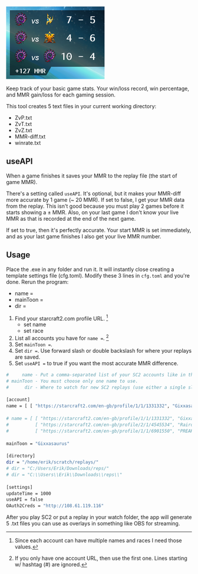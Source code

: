 ![overlay](resources/SC2-overlay.png)

Keep track of your basic game stats. Your win/loss record, win percentage, and MMR gain/loss for each gaming session.

This tool creates 5 text files in your current working directory:
* ZvP.txt
* ZvT.txt
* ZvZ.txt
* MMR-diff.txt
* winrate.txt

## useAPI

When a game finishes it saves your MMR to the replay file (the start of game MMR).

There's a setting called `useAPI`. It's optional, but it makes your MMR-diff more accurate by 1 game (~ 20 MMR). If set to false, I get your MMR data from the replay. This isn't good because you must play 2 games before it starts showing a ± MMR. Also, on your last game I don't know your live MMR as that is recorded at the end of the next game.

If set to true, then it's perfectly accurate. Your start MMR is set immediately, and as your last game finishes I also get your live MMR number.

## Usage

Place the .exe in any folder and run it. It will instantly close creating a template settings file (cfg.toml). Modify these 3 lines in `cfg.toml` and you're done. Rerun the program:
- name = 
- mainToon =
- dir = 

1. Find your starcraft2.com profile URL. [^1]
    - set name
    - set race
1. List all accounts you have for `name =`. [^2]
1. Set `mainToon =`.
1. Set `dir =`. Use forward slash or double backslash for where your replays are saved.
1. Set `useAPI =` to true if you want the most accurate MMR difference.

```sh
#     name - Put a comma-separated list of your SC2 accounts like in the example (url, name, race).
# mainToon - You must choose only one name to use.
#      dir - Where to watch for new SC2 replays (use either a single slash, or a double backslash).

[account]
name = [ [ "https://starcraft2.com/en-gb/profile/1/1/1331332", "Gixxasaurus", "zerg" ] ]

# name = [ [ "https://starcraft2.com/en-gb/profile/1/1/1331332", "Gixxasaurus", "zerg" ],
#          [ "https://starcraft2.com/en-gb/profile/2/1/4545534", "Rairden", "zerg" ],
#          [ "https://starcraft2.com/en-gb/profile/1/1/6901550", "PREAHLANY", "zerg"] ]

mainToon = "Gixxasaurus"

[directory]
dir = "/home/erik/scratch/replays/"
# dir = "C:/Users/Erik/Downloads/reps/"
# dir = "C:\\Users\\Erik\\Downloads\\reps\\"

[settings]
updateTime = 1000
useAPI = false
OAuth2Creds = "http://108.61.119.116"
```


After you play SC2 or put a replay in your watch folder, the app will generate 5 .txt files you can use as overlays in something like OBS for streaming.

[^1]: Since each account can have multiple names and races I need those values.
[^2]: If you only have one account URL, then use the first one. Lines starting w/ hashtag (#) are ignored.
